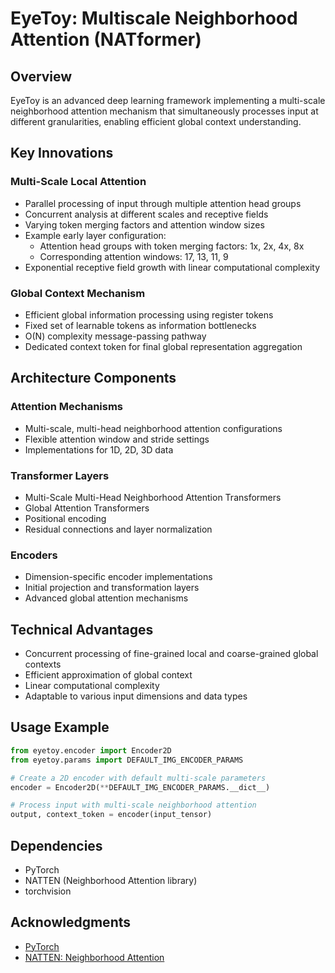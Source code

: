 # EyeToy: Multiscale Neighborhood Attention (NATformer)

## Overview

EyeToy is an advanced deep learning framework implementing a multi-scale neighborhood attention mechanism that simultaneously processes input at different granularities, enabling efficient global context understanding.

## Key Innovations

### Multi-Scale Local Attention
- Parallel processing of input through multiple attention head groups
- Concurrent analysis at different scales and receptive fields
- Varying token merging factors and attention window sizes
- Example early layer configuration:
  - Attention head groups with token merging factors: 1x, 2x, 4x, 8x
  - Corresponding attention windows: 17, 13, 11, 9
- Exponential receptive field growth with linear computational complexity

### Global Context Mechanism
- Efficient global information processing using register tokens
- Fixed set of learnable tokens as information bottlenecks
- O(N) complexity message-passing pathway
- Dedicated context token for final global representation aggregation

## Architecture Components

### Attention Mechanisms
- Multi-scale, multi-head neighborhood attention configurations
- Flexible attention window and stride settings
- Implementations for 1D, 2D, 3D data


### Transformer Layers
- Multi-Scale Multi-Head Neighborhood Attention Transformers
- Global Attention Transformers
- Positional encoding
- Residual connections and layer normalization

### Encoders
- Dimension-specific encoder implementations
- Initial projection and transformation layers
- Advanced global attention mechanisms

## Technical Advantages
- Concurrent processing of fine-grained local and coarse-grained global contexts
- Efficient approximation of global context
- Linear computational complexity
- Adaptable to various input dimensions and data types

## Usage Example

```python
from eyetoy.encoder import Encoder2D
from eyetoy.params import DEFAULT_IMG_ENCODER_PARAMS

# Create a 2D encoder with default multi-scale parameters
encoder = Encoder2D(**DEFAULT_IMG_ENCODER_PARAMS.__dict__)

# Process input with multi-scale neighborhood attention
output, context_token = encoder(input_tensor)
```

## Dependencies
- PyTorch
- NATTEN (Neighborhood Attention library)
- torchvision

## Acknowledgments
- [PyTorch](https://pytorch.org/)
- [NATTEN: Neighborhood Attention](https://github.com/SHI-Labs/Neighborhood-Attention-Transformer)
